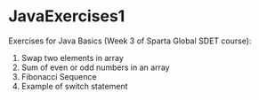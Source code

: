 # JavaExercises1
Exercises for Java Basics (Week 3 of Sparta Global SDET course):

1) Swap two elements in array
2) Sum of even or odd numbers in an array
3) Fibonacci Sequence
4) Example of switch statement
